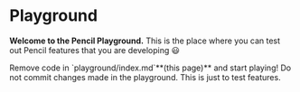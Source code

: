 # Playground
**Welcome to the Pencil Playground.** This is the place where you can test out Pencil features that you are developing :smiley:

<callout type="success">
  Remove code in `playground/index.md`**(this page)** and start playing!
</callout>

<callout type="error">
  Do not commit changes made in the playground. This is just to test features.
</callout>